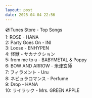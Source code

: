 ```yaml
---
layout: post
date: 2025-04-04 22:56
---
```


💿iTunes Store - Top Songs<br />
1: ROSE - HANA<br />
2: Party Goes On - INI<br />
3: Loose - ENHYPEN<br />
4: 怪獣 - サカナクション<br />
5: from me to u - BABYMETAL & Poppy<br />
6: BOW AND ARROW - 米津玄師<br />
7: フィラメント - Uru<br />
8: ネビュラロマンス - Perfume<br />
9: Drop - HANA<br />
10: ライラック - Mrs. GREEN APPLE<br />
